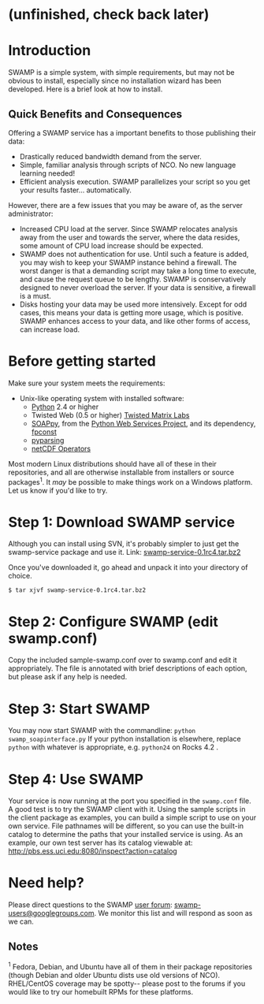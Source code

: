 # (unfinished, check back later) #
# Introduction #

SWAMP is a simple system, with simple requirements, but may not be obvious to install, especially since no installation wizard has been developed.  Here is a brief look at how to install.

## Quick Benefits and Consequences ##
Offering a SWAMP service has a important benefits to those publishing their data:
  * Drastically reduced bandwidth demand from the server.
  * Simple, familiar analysis through scripts of NCO.  No new language learning needed!
  * Efficient analysis execution. SWAMP parallelizes your script so you get your results faster... automatically.

However, there are a few issues that you may be aware of, as the server administrator:
  * Increased CPU load at the server.  Since SWAMP relocates analysis away from the user and towards the server, where the data resides, some amount of CPU load increase should be expected.
  * SWAMP does not authentication for use.  Until such a feature is added, you may wish to keep your SWAMP instance behind a firewall.  The worst danger is that a demanding script may take a long time to execute, and cause the request queue to be lengthy.  SWAMP is conservatively designed to never overload the server.  If your data is sensitive, a firewall is a must.
  * Disks hosting your data may be used more intensively.  Except for odd cases, this means your data is getting more usage, which is positive.  SWAMP enhances access to your data, and like other forms of access, can increase load.


# Before getting started #
Make sure your system meets the requirements:
  * Unix-like operating system with installed software:
    * [Python](http://python.org) 2.4 or higher
    * Twisted Web (0.5 or higher) [Twisted Matrix Labs](http://twistedmatrix.com/)
    * [SOAPpy](http://sourceforge.net/project/showfiles.php?group_id=26590&package_id=18246), from the [Python Web Services Project](http://pywebsvcs.sourceforge.net/), and its dependency, [fpconst](http://pypi.python.org/pypi/fpconst/0.7.2)
    * [pyparsing](http://pyparsing.wikispaces.com)
    * [netCDF Operators ](http://nco.sourceforge.net)

Most modern Linux distributions should have all of these in their repositories, and all are otherwise installable from installers or source packages<sup>1</sup>.  It _may_ be possible to make things work on a Windows platform.  Let us know if you'd like to try.

# Step 1: Download SWAMP service #
Although you can install using SVN, it's probably simpler to just get the swamp-service package and use it.  Link: [swamp-service-0.1rc4.tar.bz2](http://swamp.googlecode.com/files/swamp-service-0.1rc4.tar.bz2)

Once you've downloaded it, go ahead and unpack it into your directory of choice.
```
$ tar xjvf swamp-service-0.1rc4.tar.bz2
```

# Step 2: Configure SWAMP (edit swamp.conf) #
Copy the included sample-swamp.conf over to swamp.conf and edit it appropriately.  The file is annotated with brief descriptions of each option, but please ask if any help is needed.

# Step 3: Start SWAMP #
You may now start SWAMP with the commandline: `python swamp_soapinterface.py`  If your python installation is elsewhere, replace `python` with whatever is appropriate, e.g. `python24` on Rocks 4.2 .

# Step 4: Use SWAMP #
Your service is now running at the port you specified in the `swamp.conf` file.  A good test is to try the SWAMP client with it.  Using the sample scripts in the client package as examples, you can build a simple script to use on your own service.  File pathnames will be different, so you can use the built-in catalog to determine the paths that your installed service is using.  As an example, our own test server has its catalog viewable at: http://pbs.ess.uci.edu:8080/inspect?action=catalog

# Need help? #
Please direct questions to the SWAMP [user forum](http://groups.google.com/group/swamp-users):  [swamp-users@googlegroups.com](mailto:swamp-users@googlegroups.com).  We monitor this list and will respond as soon as we can.

## Notes ##
<sup>1</sup> Fedora, Debian, and Ubuntu have all of them in their package repositories (though Debian and older Ubuntu dists use old versions of NCO).  RHEL/CentOS coverage may be spotty-- please post to the forums if you would like to try our homebuilt RPMs for these platforms.
